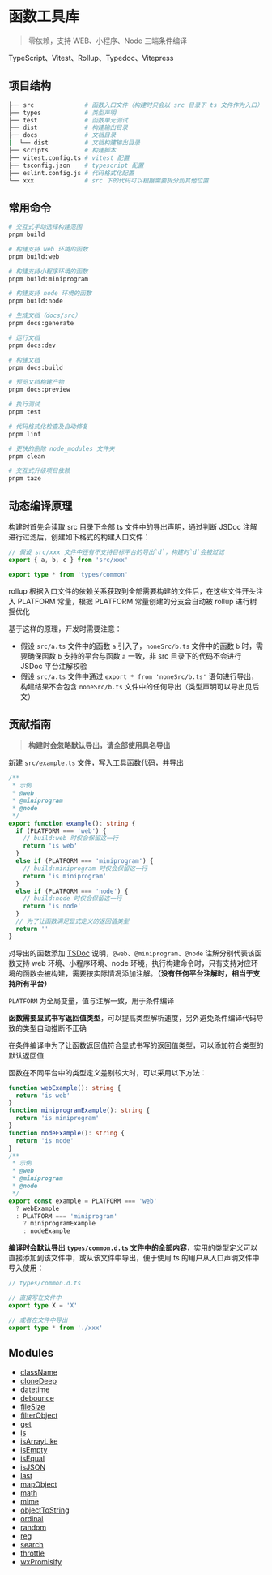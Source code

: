 # 函数工具库

> 零依赖，支持 WEB、小程序、Node 三端条件编译

TypeScript、Vitest、Rollup、Typedoc、Vitepress

## 项目结构

```sh
├── src              # 函数入口文件（构建时只会以 src 目录下 ts 文件作为入口）
├── types            # 类型声明
├── test             # 函数单元测试
├── dist             # 构建输出目录
├── docs             # 文档目录
|  └── dist          # 文档构建输出目录
├── scripts          # 构建脚本
├── vitest.config.ts # vitest 配置
├── tsconfig.json    # typescript 配置
├── eslint.config.js # 代码格式化配置
└── xxx              # src 下的代码可以根据需要拆分到其他位置
```

## 常用命令

```sh
# 交互式手动选择构建范围
pnpm build

# 构建支持 web 环境的函数
pnpm build:web

# 构建支持小程序环境的函数
pnpm build:miniprogram

# 构建支持 node 环境的函数
pnpm build:node

# 生成文档（docs/src）
pnpm docs:generate

# 运行文档
pnpm docs:dev

# 构建文档
pnpm docs:build

# 预览文档构建产物
pnpm docs:preview

# 执行测试
pnpm test

# 代码格式化检查及自动修复
pnpm lint

# 更快的删除 node_modules 文件夹
pnpm clean

# 交互式升级项目依赖
pnpm taze
```

## 动态编译原理

构建时首先会读取 src 目录下全部 ts 文件中的导出声明，通过判断 JSDoc 注解进行过滤后，创建如下格式的构建入口文件：

```ts
// 假设 src/xxx 文件中还有不支持目标平台的导出`d`，构建时`d`会被过滤
export { a, b, c } from 'src/xxx'

export type * from 'types/common'
```

rollup 根据入口文件的依赖关系获取到全部需要构建的文件后，在这些文件开头注入 PLATFORM 常量，根据 PLATFORM 常量创建的分支会自动被 rollup 进行树摇优化

基于这样的原理，开发时需要注意：

- 假设 `src/a.ts` 文件中的函数 `a` 引入了，`noneSrc/b.ts` 文件中的函数 `b` 时，需要确保函数 `b` 支持的平台与函数 `a` 一致，非 src 目录下的代码不会进行 JSDoc 平台注解校验
- 假设 `src/a.ts` 文件中通过 `export * from 'noneSrc/b.ts'` 语句进行导出，构建结果不会包含 `noneSrc/b.ts` 文件中的任何导出（类型声明可以导出见后文）

## 贡献指南

> **构建时会忽略默认导出，请全部使用具名导出**

新建 `src/example.ts` 文件，写入工具函数代码，并导出

```ts
/**
 * 示例
 * @web
 * @miniprogram
 * @node
 */
export function example(): string {
  if (PLATFORM === 'web') {
    // build:web 时仅会保留这一行
    return 'is web'
  }
  else if (PLATFORM === 'miniprogram') {
    // build:miniprogram 时仅会保留这一行
    return 'is miniprogram'
  }
  else if (PLATFORM === 'node') {
    // build:node 时仅会保留这一行
    return 'is node'
  }
  // 为了让函数满足显式定义的返回值类型
  return ''
}
```

对导出的函数添加 [TSDoc](https://tsdoc.org/) 说明，`@web`、`@miniprogram`、`@node` 注解分别代表该函数支持 web 环境、小程序环境、node 环境，执行构建命令时，只有支持对应环境的函数会被构建，需要按实际情况添加注解。**（没有任何平台注解时，相当于支持所有平台）**

`PLATFORM` 为全局变量，值与注解一致，用于条件编译

**函数需要显式书写返回值类型**，可以提高类型解析速度，另外避免条件编译代码导致的类型自动推断不正确

在条件编译中为了让函数返回值符合显式书写的返回值类型，可以添加符合类型的默认返回值

函数在不同平台中的类型定义差别较大时，可以采用以下方法：

```ts
function webExample(): string {
  return 'is web'
}
function miniprogramExample(): string {
  return 'is miniprogram'
}
function nodeExample(): string {
  return 'is node'
}
/**
 * 示例
 * @web
 * @miniprogram
 * @node
 */
export const example = PLATFORM === 'web'
  ? webExample
  : PLATFORM === 'miniprogram'
    ? miniprogramExample
    : nodeExample
```

**编译时会默认导出 `types/common.d.ts` 文件中的全部内容**，实用的类型定义可以直接添加到该文件中，或从该文件中导出，便于使用 ts 的用户从入口声明文件中导入使用：

```ts
// types/common.d.ts

// 直接写在文件中
export type X = 'X'

// 或者在文件中导出
export type * from './xxx'
```

## Modules

- [className](className.md)
- [cloneDeep](cloneDeep.md)
- [datetime](datetime.md)
- [debounce](debounce.md)
- [fileSize](fileSize.md)
- [filterObject](filterObject.md)
- [get](get.md)
- [is](is.md)
- [isArrayLike](isArrayLike.md)
- [isEmpty](isEmpty.md)
- [isEqual](isEqual.md)
- [isJSON](isJSON.md)
- [last](last.md)
- [mapObject](mapObject.md)
- [math](math.md)
- [mime](mime.md)
- [objectToString](objectToString.md)
- [ordinal](ordinal.md)
- [random](random.md)
- [reg](reg.md)
- [search](search.md)
- [throttle](throttle.md)
- [wxPromisify](wxPromisify.md)
